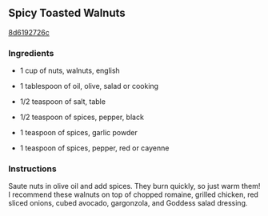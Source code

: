 ## Spicy Toasted Walnuts

[8d6192726c](https://cookpad.com/us/recipes/339895-spicy-toasted-walnuts)

### Ingredients

 - 1 cup of nuts, walnuts, english

 - 1 tablespoon of oil, olive, salad or cooking

 - 1/2 teaspoon of salt, table

 - 1/2 teaspoon of spices, pepper, black

 - 1 teaspoon of spices, garlic powder

 - 1 teaspoon of spices, pepper, red or cayenne

### Instructions

Saute nuts in olive oil and add spices. They burn quickly, so just warm them! I recommend these walnuts on top of chopped romaine, grilled chicken, red sliced onions, cubed avocado, gargonzola, and Goddess salad dressing.
